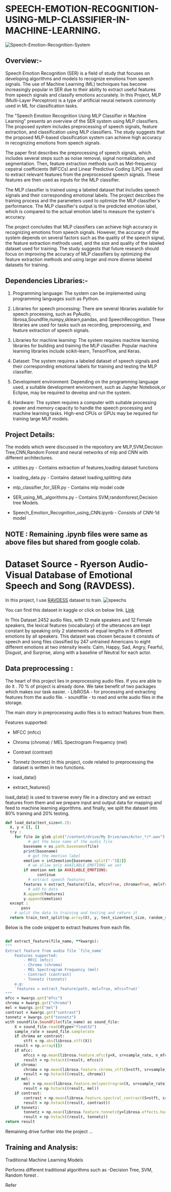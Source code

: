 # SPEECH-EMOTION-RECOGNITION-USING-MLP-CLASSIFIER-IN-MACHINE-LEARNING.


![Speech-Emotion-Recognition-System](https://user-images.githubusercontent.com/84222697/221345257-de8e65d0-e9bb-46d0-b962-daa7d947a631.png)

## Overview:-

Speech Emotion Recognition (SER) is a field of study that focuses on developing algorithms and models to recognize emotions from speech signals. The use of Machine Learning (ML) techniques has become increasingly popular in SER due to their ability to extract useful features from speech signals and classify emotions accurately. In this Project, MLP (Multi-Layer Perceptron) is a type of artificial neural network commonly used in ML for classification tasks.

The "Speech Emotion Recognition Using MLP Classifier in Machine Learning" presents an overview of the SER system using MLP classifiers. The proposed system includes preprocessing of speech signals, feature extraction, and classification using MLP classifiers. The study suggests that the proposed MLP-based classification system can achieve high accuracy in recognizing emotions from speech signals.

The paper first describes the preprocessing of speech signals, which includes several steps such as noise removal, signal normalization, and segmentation. Then, feature extraction methods such as Mel-frequency cepstral coefficients (MFCCs) and Linear Predictive Coding (LPC) are used to extract relevant features from the preprocessed speech signals. These features are then used as inputs for the MLP classifier.

The MLP classifier is trained using a labeled dataset that includes speech signals and their corresponding emotional labels. The project describes the training process and the parameters used to optimize the MLP classifier's performance. The MLP classifier's output is the predicted emotion label, which is compared to the actual emotion label to measure the system's accuracy.

The project concludes that MLP classifiers can achieve high accuracy in recognizing emotions from speech signals. However, the accuracy of the system depends on several factors such as the quality of the speech signal, the feature extraction methods used, and the size and quality of the labeled dataset used for training. The study suggests that future research should focus on improving the accuracy of MLP classifiers by optimizing the feature extraction methods and using larger and more diverse labeled datasets for training.

##  Dependencies Libraries:-
1. Programming language: The system can be implemented using programming languages such as Python.
2. Libraries for speech processing: There are several libraries available for speech processing, such as PyAudio, librosa,Soundfile,numpy,sklearn,pandas, and SpeechRecognition. These libraries are used for tasks such as recording, preprocessing, and feature extraction of speech signals.
3. Libraries for machine learning: The system requires machine learning libraries for building and training the MLP classifier. Popular machine learning libraries include scikit-learn, TensorFlow, and Keras.

4. Dataset: The system requires a labeled dataset of speech signals and their corresponding emotional labels for training and testing the MLP classifier.

5. Development environment: Depending on the programming language used, a suitable development environment, such as Jupyter Notebook,or Eclipse, may be required to develop and run the system.

6. Hardware: The system requires a computer with suitable processing power and memory capacity to handle the speech processing and machine learning tasks. High-end CPUs or GPUs may be required for training large MLP models.

## Project Details:
The models which were discussed in the repository are MLP,SVM,Decision Tree,CNN,Random Forest and neural networks of mlp and CNN with different architectures.
+ utilities.py - Contains extraction of features,loading dataset functions
- loading_data.py - Contains dataset loading,splitting data
* mlp_classifier_for_SER.py - Contains mlp model code
+ SER_using_ML_algorithms.py - Contains SVM,randomforest,Decision tree Models.
- Speech_Emotion_Recognition_using_CNN.ipynb - Consists of CNN-1d model

## NOTE : Remaining .ipynb files were same as above files but shared from google colab.

# Dataset Source - Ryerson Audio-Visual Database of Emotional Speech and Song (RAVDESS).
In this project, I use [RAVDESS](https://zenodo.org/record/1188976#.Y_nGH3ZBy3B) dataset to train.
![speechs](https://user-images.githubusercontent.com/84222697/221347443-846586c1-81d3-47fb-8c7c-978080adbf84.png)

You can find this dataset in kaggle or click on below link.
[Link](https://www.kaggle.com/uwrfkaggler/ravdess-emotional-speech-audio)

In This Dataset 2452 audio files, with 12 male speakers and 12 Female speakers, the lexical features (vocabulary) of the utterances are kept constant by speaking only 2 statements of equal lengths in 8 different emotions by all speakers. This dataset was chosen because it consists of speech and song files classified by 247 untrained Americans to eight different emotions at two intensity levels: Calm, Happy, Sad, Angry, Fearful, Disgust, and Surprise, along with a baseline of Neutral for each actor.

## Data preprocessing :
The heart of this project lies in preprocessing audio files. If you are able to do it . 70 % of project is already done. We take benefit of two packages which makes our task easier. - LibROSA - for processing and extracting features from the audio file. - soundfile - to read and write audio files in the storage.

The main story in preprocessing audio files is to extract features from them.

Features supported:

+ MFCC (mfcc)
- Chroma (chroma)
/ MEL Spectrogram Frequency (mel)
* Contrast (contrast)
- Tonnetz (tonnetz)
In this project, code related to preprocessing the dataset is written in two functions.

- load_data()
+ extract_features()


load_data() is used to traverse every file in a directory and we extract features from them and we prepare input and output data for mapping and feed to machine learning algorithms. and finally, we split the dataset into 80% training and 20% testing.

```ruby
def load_data(test_size=0.2):
  X, y = [], []
  try :
    for file in glob.glob("/content/drive/My Drive/wav/Actor_*/*.wav"):
          # get the base name of the audio file
        basename = os.path.basename(file)
        print(basename)
          # get the emotion label
        emotion = int2emotion[basename.split("-")[2]]
          # we allow only AVAILABLE_EMOTIONS we set
        if emotion not in AVAILABLE_EMOTIONS:
              continue
          # extract speech features
        features = extract_feature(file, mfcc=True, chroma=True, mel=True)
          # add to data
        X.append(features)
        y.append(emotion)
  except :
       pass
    # split the data to training and testing and return it
  return train_test_split(np.array(X), y, test_size=test_size, random_state=7)
  ```
  Below is the code snippet to extract features from each file.
  ```ruby
  
def extract_feature(file_name, **kwargs):
  """
  Extract feature from audio file `file_name`
      Features supported:
          - MFCC (mfcc)
          - Chroma (chroma)
          - MEL Spectrogram Frequency (mel)
          - Contrast (contrast)
          - Tonnetz (tonnetz)
      e.g:
      `features = extract_feature(path, mel=True, mfcc=True)`
  """
  mfcc = kwargs.get("mfcc")
  chroma = kwargs.get("chroma")
  mel = kwargs.get("mel")
  contrast = kwargs.get("contrast")
  tonnetz = kwargs.get("tonnetz")
  with soundfile.SoundFile(file_name) as sound_file:
      X = sound_file.read(dtype="float32")
      sample_rate = sound_file.samplerate
      if chroma or contrast:
          stft = np.abs(librosa.stft(X))
      result = np.array([])
      if mfcc:
          mfccs = np.mean(librosa.feature.mfcc(y=X, sr=sample_rate, n_mfcc=40).T, axis=0)
          result = np.hstack((result, mfccs))
      if chroma:
          chroma = np.mean(librosa.feature.chroma_stft(S=stft, sr=sample_rate).T,axis=0)
          result = np.hstack((result, chroma))
      if mel:
          mel = np.mean(librosa.feature.melspectrogram(X, sr=sample_rate).T,axis=0)
          result = np.hstack((result, mel))
      if contrast:
          contrast = np.mean(librosa.feature.spectral_contrast(S=stft, sr=sample_rate).T,axis=0)
          result = np.hstack((result, contrast))
      if tonnetz:
          tonnetz = np.mean(librosa.feature.tonnetz(y=librosa.effects.harmonic(X), sr=sample_rate).T,axis=0)
          result = np.hstack((result, tonnetz))
  return result
 ```
 Remaining drive further into the project ...
 
## Training and Analysis:
Traditional Machine Learning Models

Performs different traditional algorithms such as -Decision Tree, SVM, Random forest .

Refer
